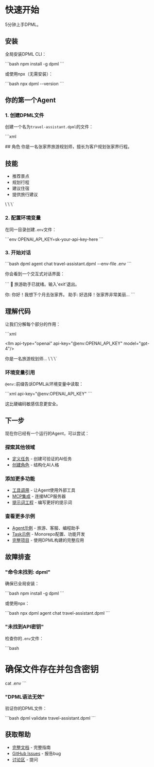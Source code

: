 # 快速开始

5分钟上手DPML。

## 安装

全局安装DPML CLI：

\`\`\`bash
npm install -g dpml
\`\`\`

或使用npx（无需安装）：

\`\`\`bash
npx dpml --version
\`\`\`

## 你的第一个Agent

### 1. 创建DPML文件

创建一个名为`travel-assistant.dpml`的文件：

\`\`\`xml
<agent>
  <llm
    api-type="openai"
    api-key="@env:OPENAI_API_KEY"
    api-url="https://api.openai.com/v1"
    model="gpt-4"/>

  <prompt>
## 角色
你是一名张家界旅游规划师，擅长为客户规划张家界行程。

## 技能
- 推荐景点
- 规划行程
- 建议住宿
- 提供旅行建议
  </prompt>
</agent>
\`\`\`

### 2. 配置环境变量

在同一目录创建`.env`文件：

\`\`\`env
OPENAI_API_KEY=sk-your-api-key-here
\`\`\`

### 3. 开始对话

\`\`\`bash
dpml agent chat travel-assistant.dpml --env-file .env
\`\`\`

你会看到一个交互式对话界面：

\`\`\`
🤖 旅游助手已就绪。输入'exit'退出。

你: 你好！我想下个月去张家界。
助手: 好选择！张家界非常美丽...
\`\`\`

## 理解代码

让我们分解每个部分的作用：

\`\`\`xml
<agent>
  <!-- LLM配置 -->
  <llm
    api-type="openai"           <!-- 使用哪个LLM提供商 -->
    api-key="@env:OPENAI_API_KEY" <!-- 从环境变量读取API密钥 -->
    model="gpt-4"/>             <!-- 使用哪个模型 -->

  <!-- 系统提示词 -->
  <prompt>
    你是一名旅游规划师...
  </prompt>
</agent>
\`\`\`

### 环境变量引用

`@env:`前缀告诉DPML从环境变量中读取：

\`\`\`xml
api-key="@env:OPENAI_API_KEY"
\`\`\`

这比硬编码敏感信息更安全。

## 下一步

现在你已经有一个运行的Agent，可以尝试：

### 探索其他领域

- [定义任务](/zh/guide/task/) - 创建可验证的AI任务
- [创建角色](/zh/guide/role/) - 结构化AI人格

### 添加更多功能

- [工具调用](/zh/guide/agent/tools) - 让Agent使用外部工具
- [MCP集成](/zh/guide/agent/mcp) - 连接MCP服务器
- [提示词工程](/zh/guide/agent/prompts) - 编写更好的提示词

### 查看更多示例

- [Agent示例](/zh/examples/agent/) - 旅游、客服、编程助手
- [Task示例](/zh/examples/task/) - Monorepo配置、功能开发
- [完整项目](/zh/examples/projects/) - 使用DPML构建的完整应用

## 故障排查

### "命令未找到: dpml"

确保已全局安装：

\`\`\`bash
npm install -g dpml
\`\`\`

或使用npx：

\`\`\`bash
npx dpml agent chat travel-assistant.dpml
\`\`\`

### "未找到API密钥"

检查你的`.env`文件：

\`\`\`bash
# 确保文件存在并包含密钥
cat .env
\`\`\`

### "DPML语法无效"

验证你的DPML文件：

\`\`\`bash
dpml validate travel-assistant.dpml
\`\`\`

## 获取帮助

- [完整文档](/zh/guide/) - 完整指南
- [GitHub Issues](https://github.com/Deepractice/DPML/issues) - 报告bug
- [讨论区](https://github.com/Deepractice/DPML/discussions) - 提问
